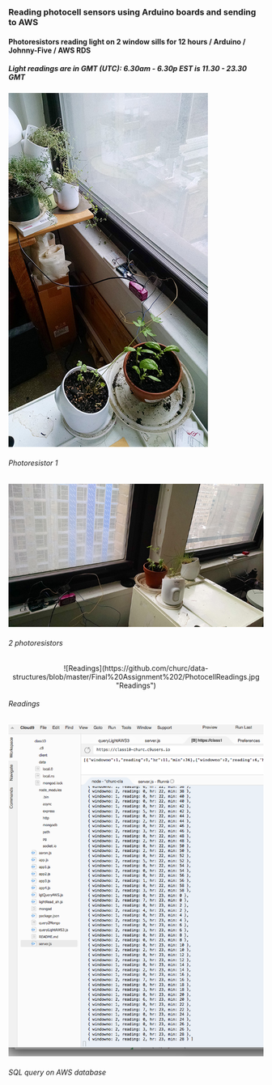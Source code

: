 <H3> Reading photocell sensors using Arduino boards and sending to AWS </H3>
<H4> Photoresistors reading light on 2 window sills for 12 hours / Arduino / Johnny-Five / AWS RDS</H4>
<H5> Light readings are in GMT (UTC): 6.30am - 6.30p EST is 11.30 - 23.30 GMT</H5>

![Photoresistor 1](https://github.com/churc/data-structures/blob/master/homework10_churc/Photocell/Photocell1_1.jpg "Photoresistor 1")
<H6>Photoresistor 1</H6>

![2 photoresistors](https://github.com/churc/data-structures/blob/master/homework10_churc/Photocell/Photocell1_2.jpg  "2 photoresistors")
<H6>2 photoresistors</H6>

<p align="center">
![Readings](https://github.com/churc/data-structures/blob/master/Final%20Assignment%202/PhotocellReadings.jpg "Readings")
<H6>Readings</H6></p>

![SQL query on AWS database](https://github.com/churc/data-structures/blob/master/homework10_churc/Photocell/Screen%20Shot%202016-12-11%20at%203.31.20%20AM.png "SQL query on AWS database")
<H6>SQL query on AWS database</H6>

